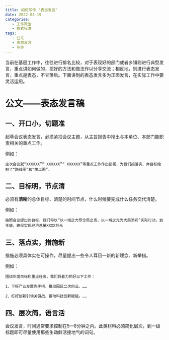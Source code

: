 ```yaml
---
title: 如何写作 "表态发言"
date: 2022-04-19 
categories:
   - 工作政治
   - 格式标准
tags: 
   - 公文
   - 表态发言
   - 写作	
---
```

当前在基层工作中，往往进行排名比较，对于表现好的部门或者乡镇则进行典型发言，重点讲如何做的，把好的方法和做法作以分享交流；相反地，则进行表态发言，重点是表态，不甘落后。下面讲到的表态发言多为正面发言，在实际工作中要灵活运用。
<!-- more -->
# 公文——表态发言稿

## 一、开口小，切题准

起草会议表态发言，必须紧扣会议主题，从主旨报告中拎出与本单位、本部门能职责相关的重点工作。

例如：

```
这次会议就“XXXXXX”“ XXXXXX”“ XXXXXX”等重点工作作出部署，为我们抓落实、奔目标绘制了“路线图”和“施工图”。
```

## 二、目标明，节点清

必须有**清晰**的总体目标、清楚的时间节点，什么时候要完成什么任务交代清楚。

例如：

```
按照会议提出的目标，我们将以“以一域之力尽全局之责，以一域之光为大局添彩”实际行动，到年底，确保实现经济总量XXXX万元
```

## 三、落点实，措施新

措施必须具体实在可操作，尽量提出一些令人耳目一新的新理念、新举措。

例如：

```
围绕年度目标和重点任务，我们将着力抓好以下工作：

1、下好产业发展先手棋，推动园区二次创业。……

2、打好创新引领关键战，推动科技创新赋能。……
```

## 四、层次简，语言活 

会议发言，时间通常要求控制在5—8分钟之内。此类材料必须简化层次，到一级标题即可尽量使用那些生动鲜活接地气的词句。
